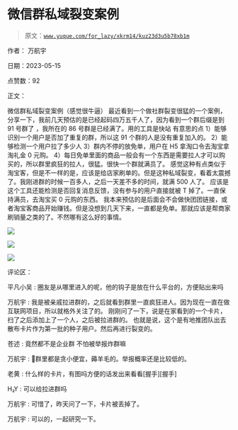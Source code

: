 # 微信群私域裂变案例

> 原文：[`www.yuque.com/for_lazy/xkrm14/kuz23d3u5b78xb1m`](https://www.yuque.com/for_lazy/xkrm14/kuz23d3u5b78xb1m)

作者： 万航宇

日期：2023-05-15

点赞数：92

正文：

微信群私域裂变案例（感觉很牛逼） 最近看到一个做社群裂变很猛的一个案例，分享一下，我前几天预估的是已经起码四万五千人了，因为看到一个群后缀是到 91 号群了 ，我所在的 86 号群是已经满了。用的工具是快站 有意思的点 1）能够识别一个用户是否加了重复的群，所以这 91 个群的人是没有重复加入的。 2）能够检测一个用户拉了多少人 3）群内不停的放免单，用户在 H5 拿淘口令去淘宝拿淘礼金 0 元购。 4）每日免单里面的商品一般会有一个东西是需要拉人才可以购买的，所以群里疯狂的拉人，很猛。很快一个群就满员了。 感觉这种有点类似于淘宝客，但是不一样的是，应该是给店家刷单的。但是这种私域裂变，看着太震撼了。我刚进群的时候一百多人，之后一天差不多的时间，就满 500 人了。 应该是这个工具还能检测是否回复消息反馈，没有参与的用户直接就被 T 掉了。一直保持满员，去淘宝买 0 元购的东西。 我本来预估的是后面会不会做快团团链接，或者淘宝客商品开始赚钱。但是没想到几天下来，一直都是免单。那就应该是帮商家刷销量之类的了。不然哪有这么好的事情。

![](img/52b38a80e37213e14d85df45b739d19e.png)  

![](img/18f8c538f7199429f1e5dad9ffd5b998.png)

![](img/add09b41799f11a85da9bd96896af116.png)  

评论区：

平凡小吴 : 圈友是从哪里进入的呢，他的钩子是放在什么平台的，方便贴出来吗

万航宇 : 我是被亲戚拉进群的，之后就看到群里一直疯狂进人。因为现在一直在做互联网项目，所以就格外关注了的。 刚刚问了一下，说是在家看到的一个卡片，扫了之后添加上了一个人，之后被拉进群的。 也就是说，这个是有地推团队出去散布卡片作为第一批的种子用户。然后再进行裂变的。

苍述 : 竟然都不是企业群 不怕被举报炸群嘛

万航宇 : 👻群里都是贪小便宜，薅羊毛的。举报概率还是比较低的。

老黄 : 什么样的卡片，有图吗方便的话发出来看看[握手][握手]

H₂Y : 可以给拉进群吗

万航宇 : 可惜了，昨天问了一下，卡片被丢掉了。

万航宇 : 可以的，一起研究一下。

